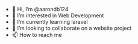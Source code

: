 - 👋 Hi, I’m @aarondb124
- 👀 I’m interested in Web Development
- 🌱 I’m currently learning laravel
- 💞️ I’m looking to collaborate on a website project
- 📫 How to reach me 

<!---
aarondb124/aarondb124 is a ✨ special ✨ repository because its `README.md` (this file) appears on your GitHub profile.
You can click the Preview link to take a look at your changes.
--->
